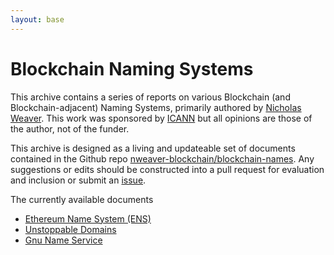 ```yaml
---
layout: base
---
```


# Blockchain Naming Systems

This archive contains a series of reports on various Blockchain (and
Blockchain-adjacent) Naming Systems, primarily authored by [Nicholas
Weaver](mailto://nweaver@icsi.berkeley.edu.com).  This work was sponsored by
[ICANN](https://www.icann.org) but all opinions are those of the
author, not of the funder.

This archive is designed as a living and updateable set of documents
contained in the Github repo
[nweaver-blockchain/blockchain-names](https://github.com/nweaver-blockchain/blockchain-names/).
Any suggestions or edits should be constructed into a pull request for
evaluation and inclusion or submit an [issue](https://github.com/nweaver-blockchain/blockchain-names/issues).

The currently available documents

- [Ethereum Name System (ENS)](ens)
- [Unstoppable Domains](unstoppable)
- [Gnu Name Service](gns)
